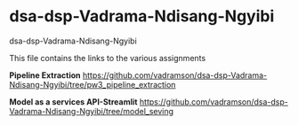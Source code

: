 # dsa-dsp-Vadrama-Ndisang-Ngyibi
dsa-dsp-Vadrama-Ndisang-Ngyibi

This file contains the links to the various assignments

**Pipeline Extraction**
https://github.com/vadramson/dsa-dsp-Vadrama-Ndisang-Ngyibi/tree/pw3_pipeline_extraction


**Model as a services API-Streamlit**
https://github.com/vadramson/dsa-dsp-Vadrama-Ndisang-Ngyibi/tree/model_seving
